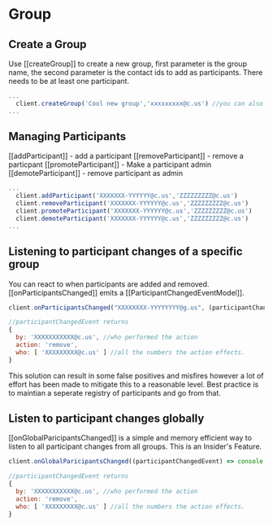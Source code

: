 # Group

## Create a Group

Use [[createGroup]] to create a new group, first parameter is the group name, the second parameter is the contact ids to add as participants. There needs to be at least one participant.

```javascript
...
  client.createGroup('Cool new group','xxxxxxxxx@c.us') //you can also send an array of ids.
...
```

## Managing Participants

[[addParticipant]] - add a participant
[[removeParticipant]] -  remove a particpant
[[promoteParticipant]] - Make a participant admin
[[demoteParticipant]] -  remove participant as admin

```javascript
...
  client.addParticipant('XXXXXXX-YYYYYY@c.us','ZZZZZZZZZ@c.us')
  client.removeParticipant('XXXXXXX-YYYYYY@c.us','ZZZZZZZZZ@c.us')
  client.promoteParticipant('XXXXXXX-YYYYYY@c.us','ZZZZZZZZZ@c.us')
  client.demoteParticipant('XXXXXXX-YYYYYY@c.us','ZZZZZZZZZ@c.us')
...
```

## Listening to participant changes of a specific group

You can react to when participants are added and removed. [[onParticipantsChanged]] emits a [[ParticipantChangedEventModel]].

```javascript
client.onParticipantsChanged("XXXXXXXX-YYYYYYYY@g.us", (participantChangedEvent) => console.log("participant changed for group", participantChangedEvent));

//participantChangedEvent returns
{
  by: 'XXXXXXXXXXX@c.us', //who performed the action
  action: 'remove',
  who: [ 'XXXXXXXXX@c.us' ] //all the numbers the action effects.
}
```

This solution can result in some false positives and misfires however a lot of effort has been made to mitigate this to a reasonable level. Best practice is to maintian a seperate registry of participants and go from that.

## Listen to participant changes globally

[[onGlobalParicipantsChanged]] is a simple and memory efficient way to listen to all participant changes from all groups. This is an Insider's Feature.

```javascript
client.onGlobalParicipantsChanged((participantChangedEvent) => console.log("participant changed for group", participantChangedEvent));

//participantChangedEvent returns
{
  by: 'XXXXXXXXXXX@c.us', //who performed the action
  action: 'remove',
  who: [ 'XXXXXXXXX@c.us' ] //all the numbers the action effects.
}
```
